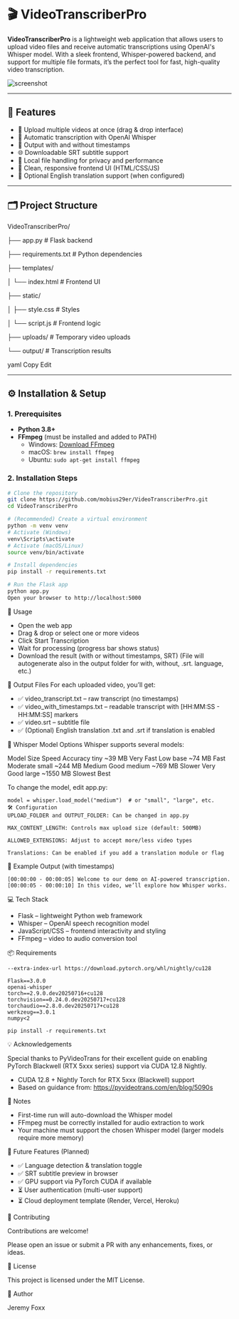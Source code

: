 # 🎬 VideoTranscriberPro

**VideoTranscriberPro** is a lightweight web application that allows users to upload video files and receive automatic transcriptions using OpenAI's Whisper model. With a sleek frontend, Whisper-powered backend, and support for multiple file formats, it’s the perfect tool for fast, high-quality video transcription.

![screenshot](https://your-screenshot-url-if-available)

---

## 🚀 Features

- 🎥 Upload multiple videos at once (drag & drop interface)
- 🧠 Automatic transcription with OpenAI Whisper
- 📝 Output with and without timestamps
- 🌐 Downloadable SRT subtitle support
- 📁 Local file handling for privacy and performance
- 🎨 Clean, responsive frontend UI (HTML/CSS/JS)
- 🧪 Optional English translation support (when configured)

---

## 🗂 Project Structure

VideoTranscriberPro/

├── app.py # Flask backend

├── requirements.txt # Python dependencies

├── templates/

│ └── index.html # Frontend UI

├── static/

│ ├── style.css # Styles

│ └── script.js # Frontend logic

├── uploads/ # Temporary video uploads

└── output/ # Transcription results

yaml
Copy
Edit

---

## ⚙️ Installation & Setup

### 1. Prerequisites

- **Python 3.8+**
- **FFmpeg** (must be installed and added to PATH)
  - Windows: [Download FFmpeg](https://ffmpeg.org/download.html)
  - macOS: `brew install ffmpeg`
  - Ubuntu: `sudo apt-get install ffmpeg`

### 2. Installation Steps

```bash
# Clone the repository
git clone https://github.com/mobius29er/VideoTranscriberPro.git
cd VideoTranscriberPro

# (Recommended) Create a virtual environment
python -m venv venv
# Activate (Windows)
venv\Scripts\activate
# Activate (macOS/Linux)
source venv/bin/activate

# Install dependencies
pip install -r requirements.txt

# Run the Flask app
python app.py
Open your browser to http://localhost:5000

```

🧪 Usage
- Open the web app
- Drag & drop or select one or more videos
- Click Start Transcription
- Wait for processing (progress bar shows status)
- Download the result (with or without timestamps, SRT) (File will autogenerate also in the output folder for with, without, .srt. language, etc.)

📄 Output Files
For each uploaded video, you’ll get:

- ✅ video_transcript.txt – raw transcript (no timestamps)
- ✅ video_with_timestamps.txt – readable transcript with [HH:MM:SS - HH:MM:SS] markers
- ✅ video.srt – subtitle file
- ✅ (Optional) English translation .txt and .srt if translation is enabled

🧠 Whisper Model Options
Whisper supports several models:

Model	Size	Speed	Accuracy
tiny	~39 MB	Very Fast	Low
base	~74 MB	Fast	Moderate
small	~244 MB	Medium	Good
medium	~769 MB	Slower	Very Good
large	~1550 MB	Slowest	Best

To change the model, edit app.py:
```
model = whisper.load_model("medium")  # or "small", "large", etc.
🛠 Configuration
UPLOAD_FOLDER and OUTPUT_FOLDER: Can be changed in app.py

MAX_CONTENT_LENGTH: Controls max upload size (default: 500MB)

ALLOWED_EXTENSIONS: Adjust to accept more/less video types

Translations: Can be enabled if you add a translation module or flag
```

🧾 Example Output (with timestamps)

```
[00:00:00 - 00:00:05] Welcome to our demo on AI-powered transcription.
[00:00:05 - 00:00:10] In this video, we’ll explore how Whisper works.
```


💻 Tech Stack
- Flask – lightweight Python web framework
- Whisper – OpenAI speech recognition model
- JavaScript/CSS – frontend interactivity and styling
- FFmpeg – video to audio conversion tool


📦 Requirements
```
--extra-index-url https://download.pytorch.org/whl/nightly/cu128

Flask==3.0.0
openai-whisper
torch==2.9.0.dev20250716+cu128
torchvision==0.24.0.dev20250717+cu128
torchaudio==2.8.0.dev20250717+cu128
werkzeug==3.0.1
numpy<2
```

```
pip install -r requirements.txt
```
💡 Acknowledgements

Special thanks to PyVideoTrans for their excellent guide on enabling PyTorch Blackwell (RTX 5xxx series) support via CUDA 12.8 Nightly.
- CUDA 12.8 + Nightly Torch for RTX 5xxx (Blackwell) support
- Based on guidance from: https://pyvideotrans.com/en/blog/5090s

📌 Notes
- First-time run will auto-download the Whisper model
- FFmpeg must be correctly installed for audio extraction to work
- Your machine must support the chosen Whisper model (larger models require more memory)

📣 Future Features (Planned)
- ✅ Language detection & translation toggle
- ✅ SRT subtitle preview in browser
- ✅ GPU support via PyTorch CUDA if available
- ⏳ User authentication (multi-user support)
- ⏳ Cloud deployment template (Render, Vercel, Heroku)

🤝 Contributing

Contributions are welcome!

Please open an issue or submit a PR with any enhancements, fixes, or ideas.

📜 License

This project is licensed under the MIT License.

👤 Author

Jeremy Foxx
